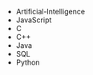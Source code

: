 <ul>                     
 <li><a target="_blank" href="https://github.com/manjunath5496/Artificial-Intelligence/blob/master/README.md" style="text-decoration:none;">Artificial-Intelligence</a></li>
   <li><a target="_blank" href="https://github.com/manjunath5496/JavaScript-Tutorial/blob/master/README.md" style="text-decoration:none;">JavaScript </a></li> 
 <li><a target="_blank" href="https://github.com/manjunath5496/C-Tutorial/blob/master/README.md" style="text-decoration:none;">
C </a></li>  
   <li><a target="_blank" href="https://github.com/manjunath5496/C-Plus-Plus-Tutorial/blob/master/README.md" style="text-decoration:none;"> C++ </a></li> 
   <li><a target="_blank" href="https://github.com/manjunath5496/Java-Tutorial/blob/master/README.md" style="text-decoration:none;">
Java </a></li>  
   <li><a target="_blank" href="https://github.com/manjunath5496/SQL-Tutorial/blob/master/README.md" style="text-decoration:none;">
SQL</a></li>
    <li><a target="_blank" href="https://github.com/manjunath5496/Python-Tutorial/blob/master/README.md" style="text-decoration:none;">
Python</a></li>
 
</ul>
